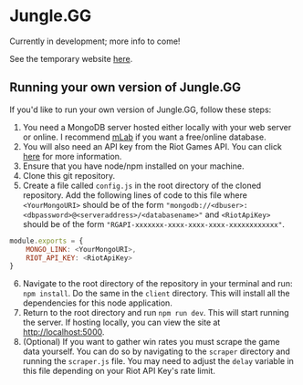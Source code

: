 # Jungle.GG


Currently in development; more info to come! 

See the temporary website [here](http://jungle-gg.herokuapp.com).

## Running your own version of Jungle.GG
If you'd like to run your own version of Jungle.GG, follow these steps:

1. You need a MongoDB server hosted either locally with your web server or online. I recommend [mLab](https://mlab.com/) if you want a free/online database.
2. You will also need an API key from the Riot Games API. You can click [here](https://developer.riotgames.com/) for more information.
3. Ensure that you have node/npm installed on your machine.
4. Clone this git repository. 
5. Create a file called `config.js` in the root directory of the cloned repository. Add the following lines of code to this file where `<YourMongoURI>` should be of the form `"mongodb://<dbuser>:<dbpassword>@<serveraddress>/<databasename>"` and `<RiotApiKey>` should be of the form `"RGAPI-xxxxxxx-xxxx-xxxx-xxxx-xxxxxxxxxxxx"`.
```javascript
module.exports = {
    MONGO_LINK: <YourMongoURI>,
    RIOT_API_KEY: <RiotApiKey>    
}
```

6. Navigate to the root directory of the repository in your terminal and run: `npm install`. Do the same in the `client` directory. This will install all the dependencies for this node application.
7. Return to the root directory and run `npm run dev`. This will start running the server. If hosting locally, you can view the site at [http://localhost:5000](http://localhost:5000).
8. (Optional) If you want to gather win rates you must scrape the game data yourself. You can do so by navigating to the `scraper` directory and running the `scraper.js` file. You may need to adjust the `delay` variable in this file depending on your Riot API Key's rate limit. 
